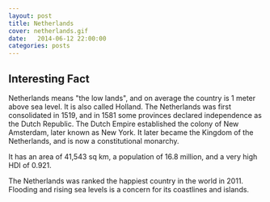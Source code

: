 ```yaml
---
layout: post
title: Netherlands
cover: netherlands.gif
date:   2014-06-12 22:00:00
categories: posts
---
```


## Interesting Fact

Netherlands means "the low lands", and on average the country is 1 meter above sea level. It is also called Holland. The Netherlands was first consolidated in 1519, and in 1581 some provinces declared independence as the Dutch Republic. The Dutch Empire established the colony of New Amsterdam, later known as New York. It later became the Kingdom of the Netherlands, and is now a constitutional monarchy. 

It has an area of 41,543 sq km, a population of 16.8 million, and a very high HDI of 0.921. 

The Netherlands was ranked the happiest country in the world in 2011. Flooding and rising sea levels is a concern for its coastlines and islands. 


